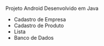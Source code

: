 Projeto Android Desenvolvido em Java

- Cadastro de Empresa
- Cadastro de Produto
- Lista
- Banco de Dados
